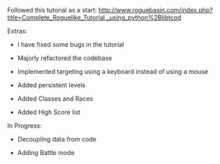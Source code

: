 Followed this tutorial as a start: http://www.roguebasin.com/index.php?title=Complete_Roguelike_Tutorial,_using_python%2Blibtcod

Extras:

* I have fixed some bugs in the tutorial

* Majorly refactored the codebase

* Implemented targeting using a keyboard instead of using a mouse

* Added persistent levels

* Added Classes and Races

* Added High Score list


In Progress:

* Decoupling data from code

* Adding Battle mode
